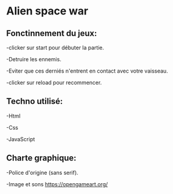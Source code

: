 # Alien space war

## Fonctinnement du jeux:

-clicker sur start pour débuter la partie.

-Detruire les ennemis.

-Eviter que ces derniés n'entrent en contact avec votre vaisseau.

-clicker sur reload pour recommencer.

## Techno utilisé:

-Html

-Css

-JavaScript

## Charte graphique:

-Police d'origine (sans serif).

-Image et sons https://opengameart.org/
